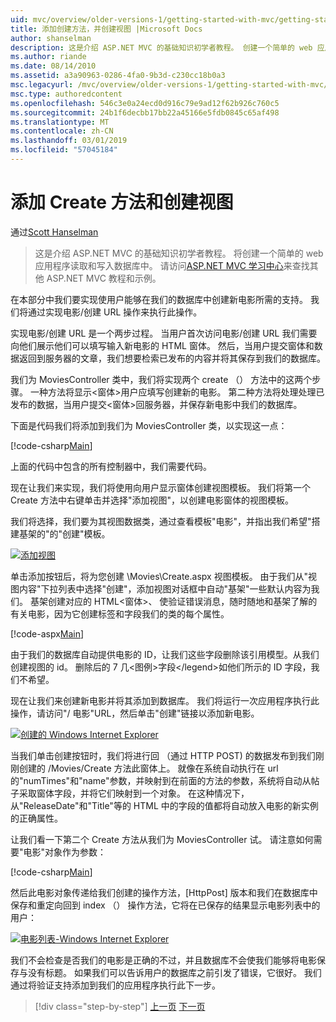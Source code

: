 ```yaml
---
uid: mvc/overview/older-versions-1/getting-started-with-mvc/getting-started-with-mvc-part6
title: 添加创建方法，并创建视图 |Microsoft Docs
author: shanselman
description: 这是介绍 ASP.NET MVC 的基础知识初学者教程。 创建一个简单的 web 应用程序读取和写入数据库中。
ms.author: riande
ms.date: 08/14/2010
ms.assetid: a3a90963-0286-4fa0-9b3d-c230cc18b0a3
msc.legacyurl: /mvc/overview/older-versions-1/getting-started-with-mvc/getting-started-with-mvc-part6
msc.type: authoredcontent
ms.openlocfilehash: 546c3e0a24ecd0d916c79e9ad12f62b926c760c5
ms.sourcegitcommit: 24b1f6decbb17bb22a45166e5fdb0845c65af498
ms.translationtype: MT
ms.contentlocale: zh-CN
ms.lasthandoff: 03/01/2019
ms.locfileid: "57045184"
---
```

<a name="adding-a-create-method-and-create-view"></a>添加 Create 方法和创建视图
====================
通过[Scott Hanselman](https://github.com/shanselman)

> 这是介绍 ASP.NET MVC 的基础知识初学者教程。 将创建一个简单的 web 应用程序读取和写入数据库中。 请访问[ASP.NET MVC 学习中心](../../../index.md)来查找其他 ASP.NET MVC 教程和示例。


在本部分中我们要实现使用户能够在我们的数据库中创建新电影所需的支持。 我们将通过实现电影/创建 URL 操作来执行此操作。

实现电影/创建 URL 是一个两步过程。 当用户首次访问电影/创建 URL 我们需要向他们展示他们可以填写输入新电影的 HTML 窗体。 然后，当用户提交窗体和数据返回到服务器的文章，我们想要检索已发布的内容并将其保存到我们的数据库。

我们为 MoviesController 类中，我们将实现两个 create （） 方法中的这两个步骤。 一种方法将显示&lt;窗体&gt;用户应填写创建新的电影。 第二种方法将处理处理已发布的数据，当用户提交&lt;窗体&gt;回服务器，并保存新电影中我们的数据库。

下面是代码我们将添加到我们为 MoviesController 类，以实现这一点：

[!code-csharp[Main](getting-started-with-mvc-part6/samples/sample1.cs)]

上面的代码中包含的所有控制器中，我们需要代码。

现在让我们来实现，我们将使用向用户显示窗体创建视图模板。 我们将第一个 Create 方法中右键单击并选择"添加视图"，以创建电影窗体的视图模板。

我们将选择，我们要为其视图数据类，通过查看模板"电影"，并指出我们希望"搭建基架的"的"创建"模板。

[![添加视图](getting-started-with-mvc-part6/_static/image2.png)](getting-started-with-mvc-part6/_static/image1.png)

单击添加按钮后，将为您创建 \Movies\Create.aspx 视图模板。 由于我们从"视图内容"下拉列表中选择"创建"，添加视图对话框中自动"基架"一些默认内容为我们。 基架创建对应的 HTML&lt;窗体&gt;、 使验证错误消息，随时随地和基架了解的有关电影，因为它创建标签和字段我们的类的每个属性。

[!code-aspx[Main](getting-started-with-mvc-part6/samples/sample2.aspx)]

由于我们的数据库自动提供电影的 ID，让我们这些字段删除该引用模型。从我们创建视图的 id。 删除后的 7 几&lt;图例&gt;字段&lt;/legend&gt;如他们所示的 ID 字段，我们不希望。

现在让我们来创建新电影并将其添加到数据库。 我们将运行一次应用程序执行此操作，请访问"/ 电影"URL，然后单击"创建"链接以添加新电影。

[![创建的 Windows Internet Explorer](getting-started-with-mvc-part6/_static/image4.png)](getting-started-with-mvc-part6/_static/image3.png)

当我们单击创建按钮时，我们将进行回 （通过 HTTP POST) 的数据发布到我们刚刚创建的 /Movies/Create 方法此窗体上。 就像在系统自动执行在 url 的"numTimes"和"name"参数，并映射到在前面的方法的参数，系统将自动从帖子采取窗体字段，并将它们映射到一个对象。 在这种情况下，从"ReleaseDate"和"Title"等的 HTML 中的字段的值都将自动放入电影的新实例的正确属性。

让我们看一下第二个 Create 方法从我们为 MoviesController 试。 请注意如何需要"电影"对象作为参数：

[!code-csharp[Main](getting-started-with-mvc-part6/samples/sample3.cs)]

然后此电影对象传递给我们创建的操作方法，[HttpPost] 版本和我们在数据库中保存和重定向回到 index （） 操作方法，它将在已保存的结果显示电影列表中的用户：

[![电影列表-Windows Internet Explorer](getting-started-with-mvc-part6/_static/image6.png)](getting-started-with-mvc-part6/_static/image5.png)

我们不会检查是否我们的电影是正确的不过，并且数据库不会使我们能够将电影保存与没有标题。 如果我们可以告诉用户的数据库之前引发了错误，它很好。 我们通过将验证支持添加到我们的应用程序执行此下一步。

> [!div class="step-by-step"]
> [上一页](getting-started-with-mvc-part5.md)
> [下一页](getting-started-with-mvc-part7.md)
